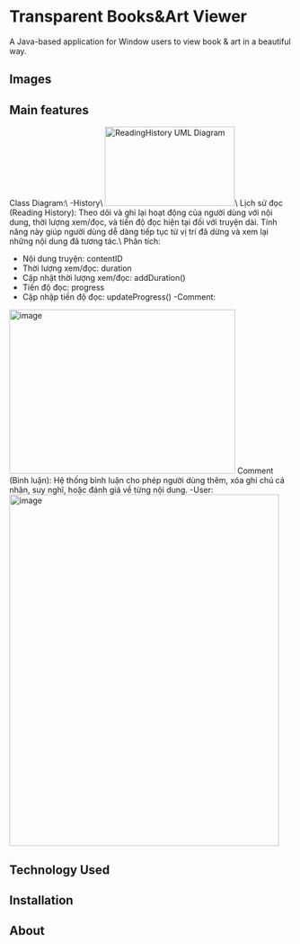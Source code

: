
# Transparent Books&Art Viewer

A Java-based application for Window users to view book & art in a beautiful way.

## Images
## Main features
Class Diagram:\\
-History\\
<img width="231" height="141" alt="ReadingHistory UML Diagram" src="https://github.com/user-attachments/assets/5dba252d-9ebf-40e3-999e-9bdfd6a5c8f7" />\\
Lịch sử đọc (Reading History): Theo dõi và ghi lại hoạt động của người dùng với nội dung, thời lượng xem/đọc, và tiến độ đọc hiện tại đối với truyện dài. Tính năng này giúp người dùng dễ dàng tiếp tục từ vị trí đã dừng và xem lại những nội dung đã tương tác.\\
Phân tích:
- Nội dung truyện: contentID
- Thời lượng xem/đọc: duration
- Cập nhật thời lượng xem/đọc: addDuration()
- Tiến độ đọc: progress
- Cập nhập tiến độ đọc: updateProgress()
-Comment:
<img width="402" height="292" alt="image" src="https://github.com/user-attachments/assets/c4692385-d269-4601-87eb-08e449756767" />
Comment (Bình luận): Hệ thống bình luận cho phép người dùng thêm, xóa ghi chú cá nhân, suy nghĩ, hoặc đánh giá về từng nội dung.
-User:
<img width="480" height="625" alt="image" src="https://github.com/user-attachments/assets/b717b7b7-68fc-4368-a042-81986d20cb4a" />



## Technology Used
## Installation
## About
